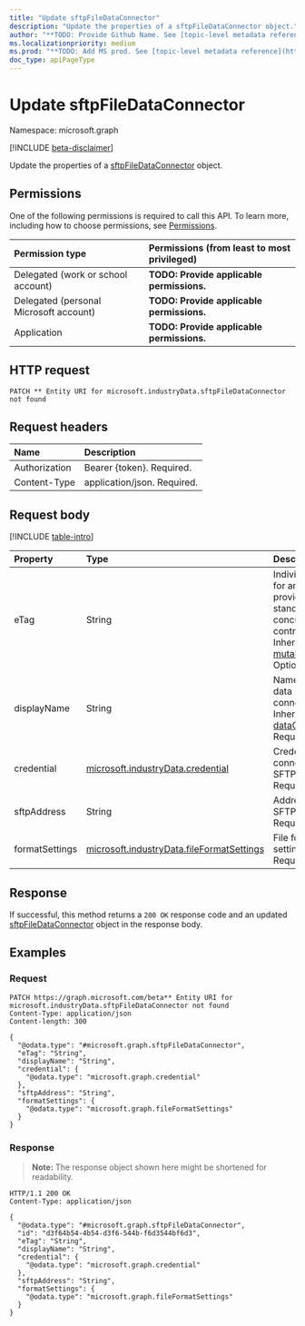 ```yaml
---
title: "Update sftpFileDataConnector"
description: "Update the properties of a sftpFileDataConnector object."
author: "**TODO: Provide Github Name. See [topic-level metadata reference](https://msgo.azurewebsites.net/add/document/guidelines/metadata.html#topic-level-metadata)**"
ms.localizationpriority: medium
ms.prod: "**TODO: Add MS prod. See [topic-level metadata reference](https://msgo.azurewebsites.net/add/document/guidelines/metadata.html#topic-level-metadata)**"
doc_type: apiPageType
---
```


# Update sftpFileDataConnector
Namespace: microsoft.graph

[!INCLUDE [beta-disclaimer](../../includes/beta-disclaimer.md)]

Update the properties of a [sftpFileDataConnector](../resources/sftpfiledataconnector.md) object.

## Permissions
One of the following permissions is required to call this API. To learn more, including how to choose permissions, see [Permissions](/graph/permissions-reference).

|Permission type|Permissions (from least to most privileged)|
|:---|:---|
|Delegated (work or school account)|**TODO: Provide applicable permissions.**|
|Delegated (personal Microsoft account)|**TODO: Provide applicable permissions.**|
|Application|**TODO: Provide applicable permissions.**|

## HTTP request

<!-- {
  "blockType": "ignored"
}
-->
``` http
PATCH ** Entity URI for microsoft.industryData.sftpFileDataConnector not found
```

## Request headers
|Name|Description|
|:---|:---|
|Authorization|Bearer {token}. Required.|
|Content-Type|application/json. Required.|

## Request body
[!INCLUDE [table-intro](../../includes/update-property-table-intro.md)]


|Property|Type|Description|
|:---|:---|:---|
|eTag|String|Individual eTag for an entity to provide standard web concurrency control. Inherited from [mutableEntity](../resources/mutableentity.md). Optional.|
|displayName|String|Name of the data connector. Inherited from [dataConnector](../resources/dataconnector.md). Required.|
|credential|[microsoft.industryData.credential](../resources/credential.md)|Credential to connect to the SFTP server. Required.|
|sftpAddress|String|Address of the SFTP server. Required.|
|formatSettings|[microsoft.industryData.fileFormatSettings](../resources/fileformatsettings.md)|File format settings Required.|



## Response

If successful, this method returns a `200 OK` response code and an updated [sftpFileDataConnector](../resources/sftpfiledataconnector.md) object in the response body.

## Examples

### Request
<!-- {
  "blockType": "request",
  "name": "update_sftpfiledataconnector"
}
-->
``` http
PATCH https://graph.microsoft.com/beta** Entity URI for microsoft.industryData.sftpFileDataConnector not found
Content-Type: application/json
Content-length: 300

{
  "@odata.type": "#microsoft.graph.sftpFileDataConnector",
  "eTag": "String",
  "displayName": "String",
  "credential": {
    "@odata.type": "microsoft.graph.credential"
  },
  "sftpAddress": "String",
  "formatSettings": {
    "@odata.type": "microsoft.graph.fileFormatSettings"
  }
}
```


### Response
>**Note:** The response object shown here might be shortened for readability.
<!-- {
  "blockType": "response",
  "truncated": true
}
-->
``` http
HTTP/1.1 200 OK
Content-Type: application/json

{
  "@odata.type": "#microsoft.graph.sftpFileDataConnector",
  "id": "d3f64b54-4b54-d3f6-544b-f6d3544bf6d3",
  "eTag": "String",
  "displayName": "String",
  "credential": {
    "@odata.type": "microsoft.graph.credential"
  },
  "sftpAddress": "String",
  "formatSettings": {
    "@odata.type": "microsoft.graph.fileFormatSettings"
  }
}
```

